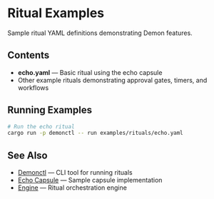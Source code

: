 # Ritual Examples

Sample ritual YAML definitions demonstrating Demon features.

## Contents

- **echo.yaml** — Basic ritual using the echo capsule
- Other example rituals demonstrating approval gates, timers, and workflows

## Running Examples

```bash
# Run the echo ritual
cargo run -p demonctl -- run examples/rituals/echo.yaml
```

## See Also

- [Demonctl](../../demonctl/) — CLI tool for running rituals
- [Echo Capsule](../../capsules/echo/) — Sample capsule implementation
- [Engine](../../engine/) — Ritual orchestration engine
